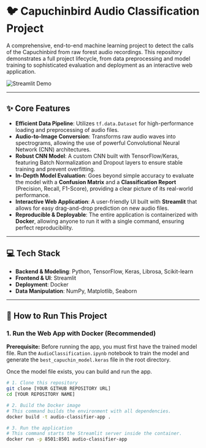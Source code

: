 # 🐦 Capuchinbird Audio Classification Project

A comprehensive, end-to-end machine learning project to detect the calls of the Capuchinbird from raw forest audio recordings. This repository demonstrates a full project lifecycle, from data preprocessing and model training to sophisticated evaluation and deployment as an interactive web application.

![Streamlit Demo](https://github.com/user-attachments/assets/053850cf-a628-4713-a6e5-0ab2b0b5d5e0)


---

## ✨ Core Features

-   **Efficient Data Pipeline**: Utilizes `tf.data.Dataset` for high-performance loading and preprocessing of audio files.
-   **Audio-to-Image Conversion**: Transforms raw audio waves into spectrograms, allowing the use of powerful Convolutional Neural Network (CNN) architectures.
-   **Robust CNN Model**: A custom CNN built with TensorFlow/Keras, featuring Batch Normalization and Dropout layers to ensure stable training and prevent overfitting.
-   **In-Depth Model Evaluation**: Goes beyond simple accuracy to evaluate the model with a **Confusion Matrix** and a **Classification Report** (Precision, Recall, F1-Score), providing a clear picture of its real-world performance.
-   **Interactive Web Application**: A user-friendly UI built with **Streamlit** that allows for easy drag-and-drop prediction on new audio files.
-   **Reproducible & Deployable**: The entire application is containerized with **Docker**, allowing anyone to run it with a single command, ensuring perfect reproducibility.

---

## 💻 Tech Stack

-   **Backend & Modeling**: Python, TensorFlow, Keras, Librosa, Scikit-learn
-   **Frontend & UI**: Streamlit
-   **Deployment**: Docker
-   **Data Manipulation**: NumPy, Matplotlib, Seaborn

---

## 🚀 How to Run This Project

### 1. Run the Web App with Docker (Recommended)

**Prerequisite:** Before running the app, you must first have the trained model file. Run the `AudioClassification.ipynb` notebook to train the model and generate the `best_capuchin_model.keras` file in the root directory.

Once the model file exists, you can build and run the app.
```bash
# 1. Clone this repository
git clone [YOUR GITHUB REPOSITORY URL]
cd [YOUR REPOSITORY NAME]

# 2. Build the Docker image
# This command builds the environment with all dependencies.
docker build -t audio-classifier-app .

# 3. Run the application
# This command starts the Streamlit server inside the container.
docker run -p 8501:8501 audio-classifier-app
